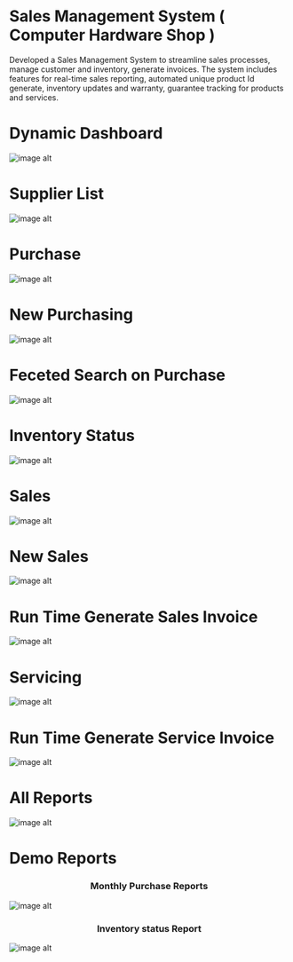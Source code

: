 # Sales Management System ( Computer Hardware Shop )
Developed a Sales Management System to streamline sales processes, manage customer and inventory, generate invoices. The system includes features for real-time sales reporting, automated unique product Id generate, inventory updates and warranty, guarantee tracking for products and services.

<h1>Dynamic Dashboard</h1>

![image alt](https://github.com/Md-Rafiqul-Alam/Sales-Management-System-Computer-Hardware-Shop-/blob/main/Dashboard.png)

<h1>Supplier List</h1>

![image alt](https://github.com/Md-Rafiqul-Alam/Sales-Management-System-Computer-Hardware-Shop-/blob/main/Supplier.png)

<h1>Purchase</h1>

![image alt](https://github.com/Md-Rafiqul-Alam/Sales-Management-System-Computer-Hardware-Shop-/blob/main/Purchase1.png)

<h1>New Purchasing</h1>

![image alt](https://github.com/Md-Rafiqul-Alam/Sales-Management-System-Computer-Hardware-Shop-/blob/main/Purchase2.png)

<h1>Feceted Search on Purchase</h1>

![image alt](https://github.com/Md-Rafiqul-Alam/Sales-Management-System-Computer-Hardware-Shop-/blob/main/Purchase_Feceted_Serarch.png)

<h1>Inventory Status</h1>

![image alt](https://github.com/Md-Rafiqul-Alam/Sales-Management-System-Computer-Hardware-Shop-/blob/main/Inventory.png)

<h1>Sales</h1>

![image alt](https://github.com/Md-Rafiqul-Alam/Sales-Management-System-Computer-Hardware-Shop-/blob/main/Sales.png)

<h1>New Sales</h1>

![image alt](https://github.com/Md-Rafiqul-Alam/Sales-Management-System-Computer-Hardware-Shop-/blob/main/Sales2.png)

<h1>Run Time Generate Sales Invoice</h1>

![image alt](https://github.com/Md-Rafiqul-Alam/Sales-Management-System-Computer-Hardware-Shop-/blob/main/Sales_Invoice.png)

<h1>Servicing</h1>

![image alt](https://github.com/Md-Rafiqul-Alam/Sales-Management-System-Computer-Hardware-Shop-/blob/main/Service_outer_customer.png)

<h1>Run Time Generate Service Invoice</h1>

![image alt](https://github.com/Md-Rafiqul-Alam/Sales-Management-System-Computer-Hardware-Shop-/blob/main/Outer_cust_Invoice.png)

<h1>All Reports</h1>

![image alt](https://github.com/Md-Rafiqul-Alam/Sales-Management-System-Computer-Hardware-Shop-/blob/main/All_Reports.png)

<h1>Demo Reports</h1>
<h3 align='center'>Monthly Purchase Reports</h3>

![image alt](https://github.com/Md-Rafiqul-Alam/Sales-Management-System-Computer-Hardware-Shop-/blob/main/Monthly_Purchase_Reports.png)

<h3 align='center'>Inventory status Report</h3>

![image alt](https://github.com/Md-Rafiqul-Alam/Sales-Management-System-Computer-Hardware-Shop-/blob/main/Inventory_Reports.png)

